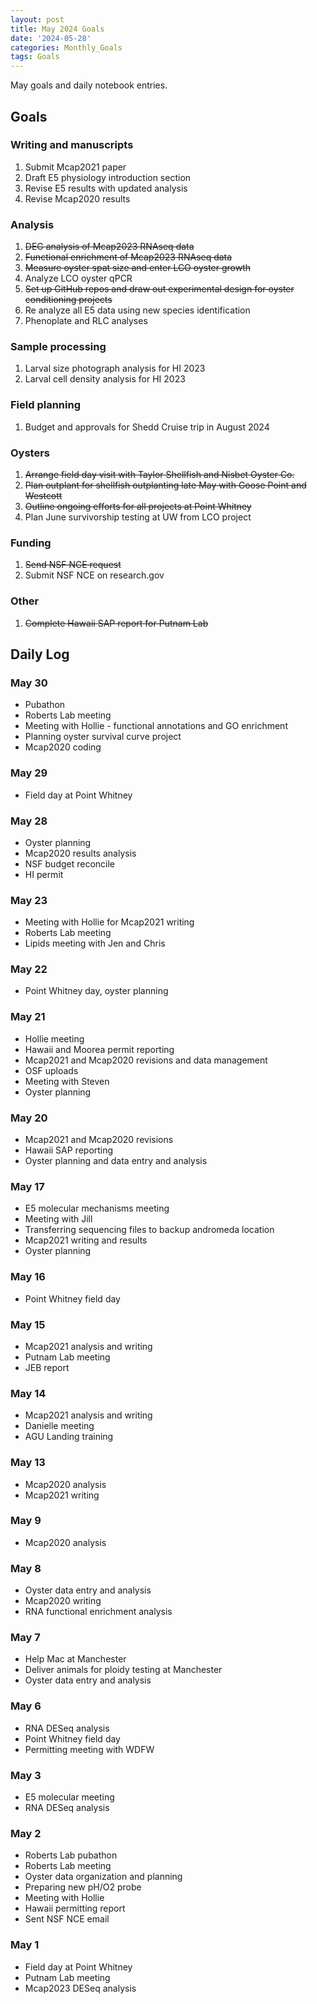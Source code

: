 ```yaml
---
layout: post
title: May 2024 Goals
date: '2024-05-28'
categories: Monthly_Goals
tags: Goals
---
```


May goals and daily notebook entries. 

## Goals  

### Writing and manuscripts 
              
1. Submit Mcap2021 paper
2. Draft E5 physiology introduction section 
3. Revise E5 results with updated analysis
3. Revise Mcap2020 results

### Analysis

1. ~~DEG analysis of Mcap2023 RNAseq data~~ 
2. ~~Functional enrichment of Mcap2023 RNAseq data~~
2. ~~Measure oyster spat size and enter LCO oyster growth~~
3. Analyze LCO oyster qPCR 
4. ~~Set up GitHub repos and draw out experimental design for oyster conditioning projects~~ 
5. Re analyze all E5 data using new species identification
6. Phenoplate and RLC analyses 

### Sample processing

1. Larval size photograph analysis for HI 2023 
2. Larval cell density analysis for HI 2023

### Field planning 

1. Budget and approvals for Shedd Cruise trip in August 2024

### Oysters 

1. ~~Arrange field day visit with Taylor Shellfish and Nisbet Oyster Co.~~
2. ~~Plan outplant for shellfish outplanting late May with Goose Point and Westcott~~ 
3. ~~Outline ongoing efforts for all projects at Point Whitney~~ 
4. Plan June survivorship testing at UW from LCO project

### Funding 

1. ~~Send NSF NCE request~~
2. Submit NSF NCE on research.gov

### Other

1. ~~Complete Hawaii SAP report for Putnam Lab~~ 

## **Daily Log**   

### May 30

- Pubathon
- Roberts Lab meeting
- Meeting with Hollie - functional annotations and GO enrichment 
- Planning oyster survival curve project 
- Mcap2020 coding 

### May 29

- Field day at Point Whitney

### May 28

- Oyster planning 
- Mcap2020 results analysis 
- NSF budget reconcile 
- HI permit 

### May 23

- Meeting with Hollie for Mcap2021 writing 
- Roberts Lab meeting
- Lipids meeting with Jen and Chris

### May 22

- Point Whitney day, oyster planning

### May 21

- Hollie meeting 
- Hawaii and Moorea permit reporting 
- Mcap2021 and Mcap2020 revisions and data management 
- OSF uploads
- Meeting with Steven
- Oyster planning 
 
### May 20

- Mcap2021 and Mcap2020 revisions 
- Hawaii SAP reporting
- Oyster planning and data entry and analysis

### May 17

- E5 molecular mechanisms meeting
- Meeting with Jill
- Transferring sequencing files to backup andromeda location 
- Mcap2021 writing and results
- Oyster planning

### May 16

- Point Whitney field day

### May 15

- Mcap2021 analysis and writing
- Putnam Lab meeting 
- JEB report 

### May 14

- Mcap2021 analysis and writing
- Danielle meeting
- AGU Landing training

### May 13

- Mcap2020 analysis
- Mcap2021 writing

### May 9

- Mcap2020 analysis 

### May 8

- Oyster data entry and analysis
- Mcap2020 writing 
- RNA functional enrichment analysis

### May 7

- Help Mac at Manchester
- Deliver animals for ploidy testing at Manchester
- Oyster data entry and analysis

### May 6

- RNA DESeq analysis 
- Point Whitney field day
- Permitting meeting with WDFW 

### May 3

- E5 molecular meeting
- RNA DESeq analysis  

### May 2

- Roberts Lab pubathon 
- Roberts Lab meeting 
- Oyster data organization and planning 
- Preparing new pH/O2 probe 
- Meeting with Hollie 
- Hawaii permitting report
- Sent NSF NCE email 

### May 1

- Field day at Point Whitney 
- Putnam Lab meeting
- Mcap2023 DESeq analysis 
